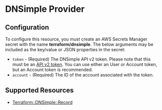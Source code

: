 # DNSimple Provider

## Configuration

To configure this resource, you must create an AWS Secrets Manager secret with the name **terraform/dnsimple**. The below arguments may be included as the key/value or JSON properties in the secret:

* `token` - (Required) The DNSimple API v2 token. Please note that this must be an [API v2 token](https://support.dnsimple.com/articles/api-access-token/). You can use either an User or Account token, but an Account token is recommended.
* `account` - (Required) The ID of the account associated with the token.


## Supported Resources

* [Terraform::DNSimple::Record](docs/providers/dnsimple/Record.md)